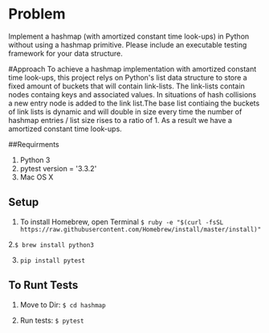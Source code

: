 # Problem
Implement a hashmap (with amortized constant time look-ups) in Python without using a hashmap primitive.
Please include an executable testing framework for your data structure.

#Approach
  To achieve a hashmap implementation with amortized constant time look-ups, this project relys on Python's list data
 structure to store a fixed amount of buckets that will contain link-lists. The link-lists contain nodes containg keys
 and associated values. In situations of hash collisions a new entry node is added to the link list.The base list  contiaing the buckets  of
 link lists is dynamic and will double in size every time the number of hashmap entries / list size rises to a ratio of 1. As a result
 we have a amortized constant time look-ups.

##Requirments
 1. Python 3
 2. pytest version = '3.3.2'
 3. Mac OS X

## Setup

 1. To install Homebrew, open Terminal
  `$ ruby -e "$(curl -fsSL https://raw.githubusercontent.com/Homebrew/install/master/install)"`

 2.`$ brew install python3`

 3. `pip install pytest`

## To Runt Tests

1. Move to Dir:
 `$ cd hashmap`

2. Run tests:
 `$ pytest`



